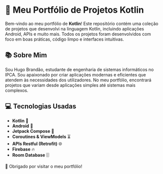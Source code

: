 # 🚀 Meu Portfólio de Projetos Kotlin

Bem-vindo ao meu portfólio de **Kotlin**! Este repositório contém uma coleção de projetos que desenvolvi na linguagem Kotlin, incluindo aplicações Android, APIs e muito mais. Todos os projetos foram desenvolvidos com foco em boas práticas, código limpo e interfaces intuitivas.

## 📚 Sobre Mim

Sou Hugo Brandão, estudante de engenharia de sistemas informáticos no IPCA. Sou apaixonado por criar aplicações modernas e eficientes que atendem às necessidades dos utilizadores. No meu portfólio, encontrará projetos que variam desde aplicações simples até sistemas mais complexos.

## 💻 Tecnologias Usadas

- **Kotlin** 🦾
- **Android** 📱
- **Jetpack Compose** 🎨
- **Coroutines & ViewModels** ⏳
- **APIs Restful (Retrofit)** 🌐
- **Firebase** 🔥
- **Room Database** 🗄️

🎉 Obrigado por visitar o meu portfólio!
